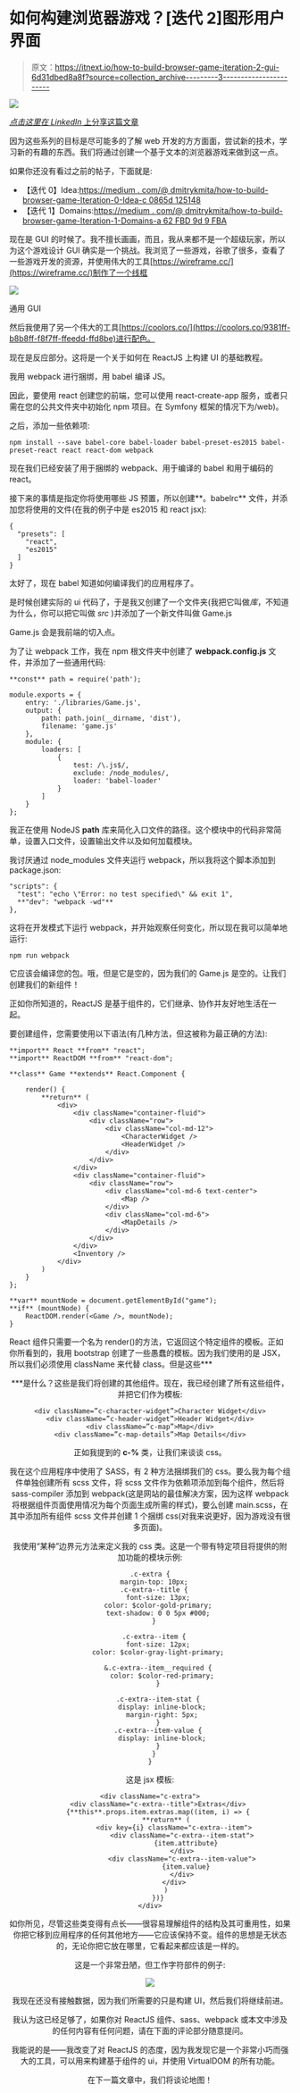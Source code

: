 # 如何构建浏览器游戏？[迭代 2]图形用户界面

> 原文：<https://itnext.io/how-to-build-browser-game-iteration-2-gui-6d31dbed8a8f?source=collection_archive---------3----------------------->

![](img/6313cda10e9f3534f47bc859493766f7.png)

[*点击这里在 LinkedIn* 上分享这篇文章](https://www.linkedin.com/cws/share?url=https%3A%2F%2Fitnext.io%2Fhow-to-build-browser-game-iteration-2-gui-6d31dbed8a8f)

因为这些系列的目标是尽可能多的了解 web 开发的方方面面，尝试新的技术，学习新的有趣的东西。我们将通过创建一个基于文本的浏览器游戏来做到这一点。

如果你还没有看过之前的帖子，下面就是:

*   【迭代 0】Idea:[https://medium . com/@ dmitrykmita/how-to-build-browser-game-Iteration-0-Idea-c 0865d 125148](https://medium.com/@dmitrykmita/how-to-build-browser-game-iteration-0-idea-c0865d125148)
*   【迭代 1】Domains:[https://medium . com/@ dmitrykmita/how-to-build-browser-game-Iteration-1-Domains-a 62 FBD 9d 9 FBA](https://medium.com/@dmitrykmita/how-to-build-browser-game-iteration-1-domains-a62fbd9d9fba)

现在是 GUI 的时候了。我不擅长画画，而且，我从来都不是一个超级玩家，所以为这个游戏设计 GUI 确实是一个挑战。我浏览了一些游戏，谷歌了很多，查看了一些游戏开发的资源，并使用伟大的工具[https://wireframe.cc/](https://wireframe.cc/)制作了一个线框

![](img/ad7c6f9a9b71077f53dea966e6f7f8f8.png)

通用 GUI

然后我使用了另一个伟大的工具[https://coolors.co/](https://coolors.co/9381ff-b8b8ff-f8f7ff-ffeedd-ffd8be)进行配色。

现在是反应部分。这将是一个关于如何在 ReactJS 上构建 UI 的基础教程。

我用 webpack 进行捆绑，用 babel 编译 JS。

因此，要使用 react 创建您的前端，您可以使用 react-create-app 服务，或者只需在您的公共文件夹中初始化 npm 项目。在 Symfony 框架的情况下为/web)。

之后，添加一些依赖项:

```
npm install --save babel-core babel-loader babel-preset-es2015 babel-preset-react react react-dom webpack
```

现在我们已经安装了用于捆绑的 webpack、用于编译的 babel 和用于编码的 react。

接下来的事情是指定你将使用哪些 JS 预置，所以创建**。babelrc** 文件，并添加您将使用的文件(在我的例子中是 es2015 和 react jsx):

```
{
  "presets": [
    "react",
    "es2015"
  ]
}
```

太好了，现在 babel 知道如何编译我们的应用程序了。

是时候创建实际的 ui 代码了，于是我又创建了一个文件夹(我把它叫做*库*，不知道为什么，你可以把它叫做 *src* )并添加了一个新文件叫做 Game.js

Game.js 会是我前端的切入点。

为了让 webpack 工作，我在 npm 根文件夹中创建了 **webpack.config.js** 文件，并添加了一些通用代码:

```
**const** path = require('path');

module.exports = {
    entry: './libraries/Game.js',
    output: {
        path: path.join(__dirname, 'dist'),
        filename: 'game.js'
    },
    module: {
        loaders: [
            {
                test: /\.js$/,
                exclude: /node_modules/,
                loader: 'babel-loader'
            }
        ]
    }
};
```

我正在使用 NodeJS **path** 库来简化入口文件的路径。这个模块中的代码非常简单，设置入口文件，设置输出文件以及如何加载模块。

我讨厌通过 node_modules 文件夹运行 webpack，所以我将这个脚本添加到 package.json:

```
"scripts": {
  "test": "echo \"Error: no test specified\" && exit 1",
  **"dev": "webpack -wd"**
},
```

这将在开发模式下运行 webpack，并开始观察任何变化，所以现在我可以简单地运行:

```
npm run webpack
```

它应该会编译您的包。哦，但是它是空的，因为我们的 Game.js 是空的。让我们创建我们的新组件！

正如你所知道的，ReactJS 是基于组件的，它们继承、协作并友好地生活在一起。

要创建组件，您需要使用以下语法(有几种方法，但这被称为最正确的方法):

```
**import** React **from** "react";
**import** ReactDOM **from** "react-dom";

**class** Game **extends** React.Component {

    render() {
        **return** (
            <div>
                <div className="container-fluid">
                    <div className="row">
                        <div className="col-md-12">
                            <CharacterWidget />
                            <HeaderWidget />
                        </div>
                    </div>
                </div>
                <div className="container-fluid">
                    <div className="row">
                        <div className="col-md-6 text-center">
                            <Map />
                        </div>
                        <div className="col-md-6">
                            <MapDetails />
                        </div>
                    </div>
                </div>
                <Inventory />
            </div>
        )
    }
};

**var** mountNode = document.getElementById("game");
**if** (mountNode) {
    ReactDOM.render(<Game />, mountNode);
}
```

React 组件只需要一个名为 render()的方法，它返回这个特定组件的模板。正如你所看到的，我用 bootstrap 创建了一些愚蠢的模板。因为我们使用的是 JSX，所以我们必须使用 className 来代替 class。但是这些***<character widget/><header widget/><Map/><Map details/>***是什么？这些是我们将创建的其他组件。现在，我已经创建了所有这些组件，并把它们作为模板:

```
<div className=”c-character-widget”>Character Widget</div>
<div className=”c-header-widget”>Header Widget</div>
<div className=”c-map”>Map</div>
<div className=”c-map-details”>Map Details</div>
```

正如我提到的 **c-%** 类，让我们来谈谈 css。

我在这个应用程序中使用了 SASS，有 2 种方法捆绑我们的 css。要么我为每个组件单独创建所有 scss 文件，将 scss 文件作为依赖项添加到每个组件，然后将 sass-compiler 添加到 webpack(这是网站的最佳解决方案，因为这样 webpack 将根据组件页面使用情况为每个页面生成所需的样式)，要么创建 main.scss，在其中添加所有组件 scss 文件并创建 1 个捆绑 css(对我来说更好，因为游戏没有很多页面)。

我使用“某种”边界元方法来定义我的 css 类。这是一个带有特定项目将提供的附加功能的模块示例:

```
.c-extra {
  margin-top: 10px;
  .c-extra--title {
    font-size: 13px;
    color: $color-gold-primary;
    text-shadow: 0 0 5px #000;
  }

  .c-extra--item {
    font-size: 12px;
    color: $color-gray-light-primary;

    &.c-extra--item__required {
      color: $color-red-primary;
    }

    .c-extra--item-stat {
      display: inline-block;
      margin-right: 5px;
    }
    .c-extra--item-value {
      display: inline-block;
    }
  }
}
```

这是 jsx 模板:

```
<div className="c-extra">
    <div className="c-extra--title">Extras</div>
    {**this**.props.item.extras.map((item, i) => {
        **return** (
            <div key={i} className="c-extra--item">
                <div className="c-extra--item-stat">
                  {item.attribute}
                </div>
                <div className="c-extra--item-value">
                  {item.value}
                </div>
            </div>
        )
    })}
</div>
```

如你所见，尽管这些类变得有点长——很容易理解组件的结构及其可重用性，如果你把它移到应用程序的任何其他地方——它应该保持不变。组件的思想是无状态的，无论你把它放在哪里，它看起来都应该是一样的。

这是一个非常丑陋，但工作字符部件的例子:

![](img/6d879c2e555f85f47d9731c186b21302.png)

我现在还没有接触数据，因为我们所需要的只是构建 UI，然后我们将继续前进。

我认为这已经足够了，如果你对 ReactJS 组件、sass、webpack 或本文中涉及的任何内容有任何问题，请在下面的评论部分随意提问。

我能说的是——我改变了对 ReactJS 的态度，因为我发现它是一个非常小巧而强大的工具，可以用来构建基于组件的 ui，并使用 VirtualDOM 的所有功能。

在下一篇文章中，我们将谈论地图！